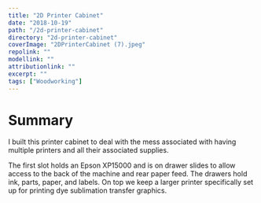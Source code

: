 ```yaml
---
title: "2D Printer Cabinet"
date: "2018-10-19"
path: "/2d-printer-cabinet"
directory: "2d-printer-cabinet"
coverImage: "2DPrinterCabinet (7).jpeg"
repolink: ""
modellink: ""
attributionlink: ""
excerpt: ""
tags: ["Woodworking"]
---
```


# Summary

I built this printer cabinet to deal with the mess associated with having multiple printers and all their associated supplies. 

The first slot holds an Epson XP15000 and is on drawer slides to allow access to the back of the machine and rear paper feed. The drawers hold ink, parts, paper, and labels. On top we keep a larger printer specifically set up for printing dye sublimation transfer graphics.